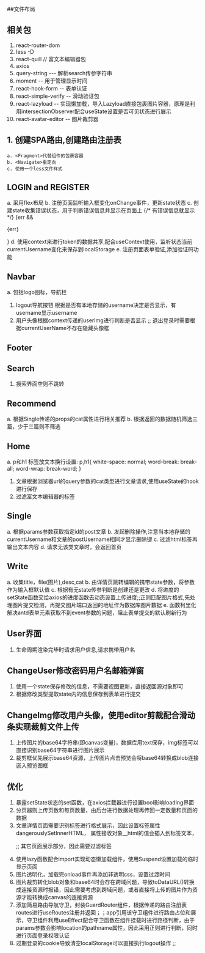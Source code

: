 ##文件布局

## 相关包
  1. react-router-dom
  2. less -D
  3. react-quill // 富文本编辑器包
  4. axios
  5. query-string --- 解析search传参字符串
  6. moment -- 用于管理显示时间
  7. react-hook-form  -- 表单认证
  8. react-simple-verify  --  滑动验证包
  9. react-lazyload  --  实现懒加载，导入Lazyload直接包裹图片容器，原理是利用intersectionObserver配合useState设置是否可见状态进行展示
  10. react-avatar-editor -- 图片裁剪器 

## 1. 创建SPA路由,创建路由注册表
    a. <Fragment>代替组件的包裹容器
    b. <Navigate>重定向
    c. 使用一个less文件样式

## LOGIN and REGISTER
  a. 采用flex布局
  b. 注册页面监听输入框变化onChange事件，更新state状态
  c. 创建state收集错误状态，用于判断错误信息并显示在页面上
  {/* 有错误信息就显示 */}
        {err && <p>{err}</p>}
  d. 使用context来进行token的数据共享,配合useContext使用，监听状态当前currentUsername变化来保存到localStorage
  e. 注册页面表单验证,添加验证码功能

## Navbar
  a. 包括logo图标，导航栏
  1. logout导航按钮 根据是否有本地存储的username决定是否显示，有username显示username
  2. 用户头像根据context传递的userImg进行判断是否显示 ;; 退出登录时需要根据currentUserName不存在隐藏头像框

## Footer
## Search
  1. 搜索界面空则不跳转
  
## Recommend
  a. 根据Single传递的props的cat属性进行相关推荐
  b. 根据返回的数据随机筛选三篇，少于三篇则不筛选

## Home
  a. p和h1 标签放文本换行设置:
  p,h1{
    white-space: normal;
    word-break: break-all;
    word-wrap: break-word;
  }
  1. 文章根据浏览器url的query参数的cat类型进行文章请求,使用useState的hook进行保存
  2. 过滤富文本编辑器的标签

## Single
  a. 根据params参数获取指定id的post文章
  b. 发起删除操作,注意当本地存储的currentUsername和文章的postUsername相同才显示删除键
  c. 过滤html标签再输出文本内容
  d. 请求无该类文章时，会返回首页

## Write
  a. 收集title，file(图片),desc,cat
  b. 由详情页跳转编辑的携带state参数，将参数作为输入框默认值
  c. 根据有无state传参判断是创建还是更改
  d. 将进度的setState函数交给axios的进度函数去动态设置上传进度;;正则匹配图片格式,先处理图片提交检测，再提交图片端口返回的地址作为数据库图片数据
  e. 函数柯里化解决antd表单元素获取不到event参数的问题，阻止表单提交的默认刷新行为


## User界面
  1. 生命周期渲染完毕时请求用户信息,请求携带用户名

## ChangeUser修改密码用户名邮箱弹窗
  1. 使用一个state保存修改的信息，不需要视图更新，直接返回源对象即可
  2. 根据修改类型提取state内的信息保存到表单进行提交

## ChangeImg修改用户头像，使用editor剪裁配合滑动条实现裁剪文件上传
  1. 上传图片的base64字符串(即canvas变量)，数据库用text保存，img标签可以直接识别base64字符串进行图片展示
  2. 裁剪框优先展示base64资源，上传图片点击预览会将base64转换成blob连接嵌入预览图框

## 优化
  1. 暴露setState状态的set函数，在axios拦截器进行设置bool影响loading界面
  2. 分页器则上传页数和每页数量，由后台进行数据处理再传回一定数量和页面的数据
  3. 文章详情页面需要识别标签进行格式展示，因此设置标签属性dangerouslySetInnerHTML， 属性接收对象__html的值会插入到标签文本，<p dangerouslySetInnerHTML={{__html:post?.desc}}> ;; 其它页面展示部分，因此需要过滤标签
  4. 使用lazy函数配合import实现动态懒加载组件，使用Suspend设置加载的临时显示页面
  5. 图片透明化，加载完onload事件再添加非透明css，设置过渡时间
  6. 图片裁剪转化blob对象和base64时会存在跨域问题，导致toDataURL()转换成连接资源时报错，因此需要考虑到跨域问题，或者直接将上传的图片作为资源才能转换成canvas的连接资源
  7. 添加简易路由导航守卫，封装GuardRouter组件，根据传递的路由注册表routes进行useRoutes注册并返回；；app引用该守卫组件进行路由占位和展示，守卫组件利用useEffect配合守卫函数在组件挂载时进行路径判断，由于params参数会影响location的pathname属性，因此采用正则进行判断，同时进行页面登录权限认证
  8. 过期登录的cookie导致清空localStorage可以直接执行logout操作 ;;